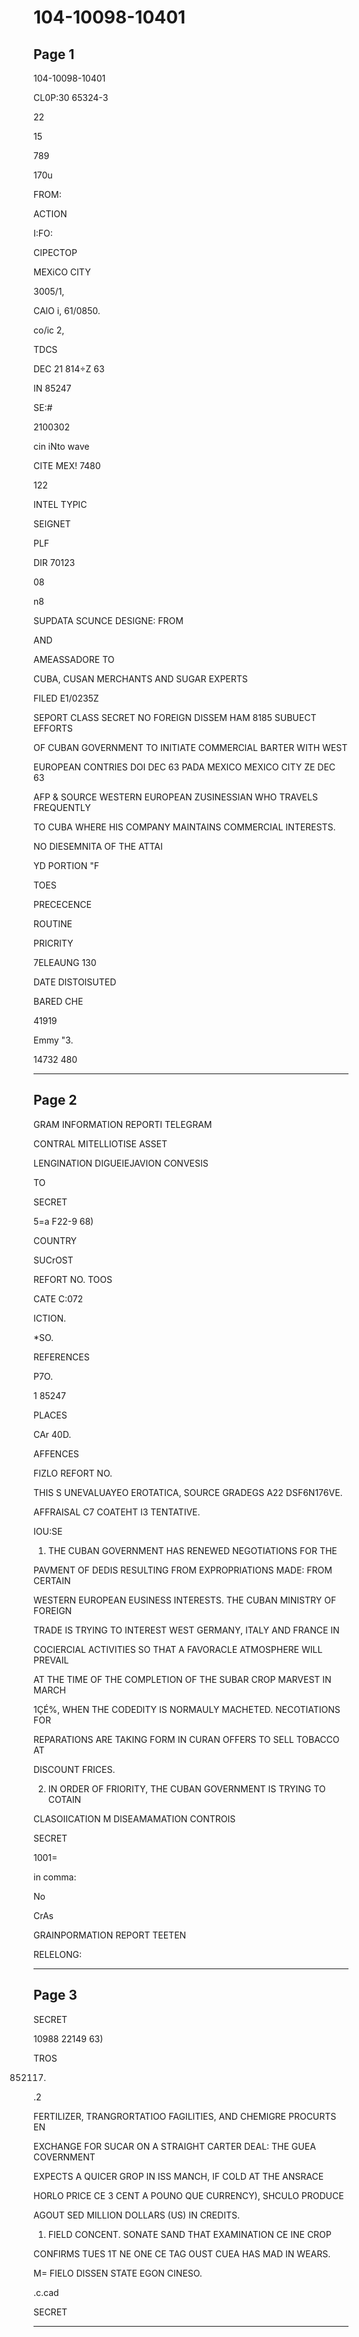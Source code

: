 # 104-10098-10401

## Page 1

104-10098-10401

CL0P:30 65324-3

22

15

789

170u

FROM:

ACTION

I:FO:

CIPECTOP

MEXiCO CITY

3005/1,

CAlO i, 61/0850.

co/ic 2,

TDCS

DEC 21 814÷Z 63

IN 85247

SE:#

2100302

cin iNto wave

CITE MEX! 7480

122

INTEL TYPIC

SEIGNET

PLF

DIR 70123

08

n8

SUPDATA SCUNCE DESIGNE: FROM

AND

AMEASSADORE TO

CUBA, CUSAN MERCHANTS AND SUGAR EXPERTS

FILED E1/0235Z

SEPORT CLASS SECRET NO FOREIGN DISSEM HAM 8185 SUBUECT EFFORTS

OF CUBAN GOVERNMENT TO INITIATE COMMERCIAL BARTER WITH WEST

EUROPEAN CONTRIES DOI DEC 63 PADA MEXICO MEXICO CITY ZE DEC 63

AFP & SOURCE WESTERN EUROPEAN ZUSINESSIAN WHO TRAVELS FREQUENTLY

TO CUBA WHERE HIS COMPANY MAINTAINS COMMERCIAL INTERESTS.

NO DIESEMNITA OF THE ATTAI

YD PORTION "F

TOES

PRECECENCE

ROUTINE

PRICRITY

7ELEAUNG 130

DATE DISTOISUTED

BARED CHE

41919

Emmy "3.

14732 480

---

## Page 2

GRAM INFORMATION REPORTI TELEGRAM

CONTRAL MITELLIOTISE ASSET

LENGINATION DIGUEIEJAVION CONVESIS

TO

SECRET

5=a F22-9 68)

COUNTRY

SUCrOST

REFORT NO. TOOS

CATE C:072

ICTION.

*SO.

REFERENCES

P7O.

1 85247

PLACES

CAr 40D.

AFFENCES

FIZLO REFORT NO.

THIS S UNEVALUAYEO EROTATICA, SOURCE GRADEGS A22 DSF6N176VE.

AFFRAISAL C7 COATEHT I3 TENTATIVE.

IOU:SE

1. THE CUBAN GOVERNMENT HAS RENEWED NEGOTIATIONS FOR THE

PAVMENT OF DEDIS RESULTING FROM EXPROPRIATIONS MADE: FROM CERTAIN

WESTERN EUROPEAN EUSINESS INTERESTS. THE CUBAN MINISTRY OF FOREIGN

TRADE IS TRYING TO INTEREST WEST GERMANY, ITALY AND FRANCE IN

COCIERCIAL ACTIVITIES SO THAT A FAVORACLE ATMOSPHERE WILL PREVAIL

AT THE TIME OF THE COMPLETION OF THE SUBAR CROP MARVEST IN MARCH

1ÇÉ%, WHEN THE CODEDITY IS NORMAULY MACHETED. NECOTIATIONS FOR

REPARATIONS ARE TAKING FORM IN CURAN OFFERS TO SELL TOBACCO AT

DISCOUNT FRICES.

2. IN ORDER OF FRIORITY, THE CUBAN GOVERNMENT IS TRYING TO COTAIN

CLASOIICATION M DISEAMAMATION CONTROIS

SECRET

1001=

in comma:

No

CrAs

GRAINPORMATION REPORT TEETEN

RELELONG:

---

## Page 3

SECRET

10988 22149 63)

TROS

852117.

.2

FERTILIZER, TRANGRORTATIOO FAGILITIES, AND CHEMIGRE PROCURTS EN

EXCHANGE FOR SUCAR ON A STRAIGHT CARTER DEAL: THE GUEA COVERNMENT

EXPECTS A QUICER GROP IN ISS MANCH, IF COLD AT THE ANSRACE

HORLO PRICE CE 3 CENT A POUNO QUE CURRENCY), SHCULO PRODUCE

AGOUT SED MILLION DOLLARS (US) IN CREDITS.

1. FIELD CONCENT. SONATE SAND THAT EXAMINATION CE INE CROP

CONFIRMS TUES 1T NE ONE CE TAG OUST CUEA HAS MAD IN WEARS.

M= FIELO DISSEN STATE EGON CINESO.

.c.cad

SECRET

---


